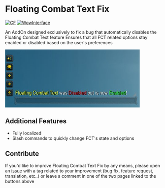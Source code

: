 # Floating Combat Text Fix
[![CF](https://img.shields.io/badge/Download-CurseForge-orange)](https://www.curseforge.com/wow/addons/floating-combat-text-fix) [![WowInterface](https://img.shields.io/badge/Download-WoWInterface-blue)](https://www.wowinterface.com/downloads/info26603-FloatingCombatTextFix.html)

An AddOn designed exclusively to fix a bug that automatically disables the Floating Combat Text feature
Ensures that all FCT related options stay enabled or disabled based on the user's preferences

![Chat Message](Chat_Message.jpg)

## Additional Features
* Fully localized
* Slash commands to quickly change FCT's state and options

## Contribute
If you'd like to improve Floating Combat Text Fix by any means, please open an [issue](https://github.com/BrenoLudgero/Floating_Combat_Text_Fix/issues "Issues Tab") with a tag related to your improvement (bug fix, feature request, translation, etc..) or leave a comment in one of the two pages linked to the buttons above
